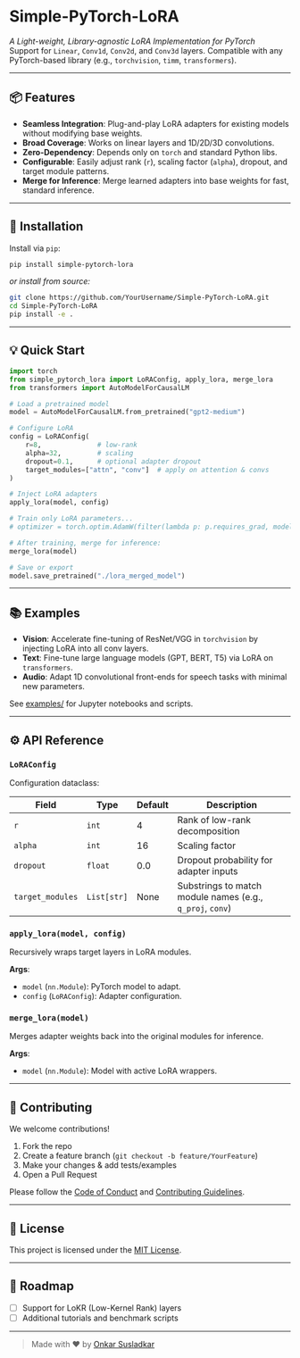 # Simple-PyTorch-LoRA

_A Light-weight, Library-agnostic LoRA Implementation for PyTorch_  
Support for `Linear`, `Conv1d`, `Conv2d`, and `Conv3d` layers. Compatible with any PyTorch-based library (e.g., `torchvision`, `timm`, `transformers`).

---

## 📦 Features

- **Seamless Integration**: Plug-and-play LoRA adapters for existing models without modifying base weights.
- **Broad Coverage**: Works on linear layers and 1D/2D/3D convolutions.
- **Zero-Dependency**: Depends only on `torch` and standard Python libs.
- **Configurable**: Easily adjust rank (`r`), scaling factor (`alpha`), dropout, and target module patterns.
- **Merge for Inference**: Merge learned adapters into base weights for fast, standard inference.

---

## 🚀 Installation

Install via `pip`:

```bash
pip install simple-pytorch-lora
```

_or install from source:_

```bash
git clone https://github.com/YourUsername/Simple-PyTorch-LoRA.git
cd Simple-PyTorch-LoRA
pip install -e .
```

---

## 💡 Quick Start

```python
import torch
from simple_pytorch_lora import LoRAConfig, apply_lora, merge_lora
from transformers import AutoModelForCausalLM

# Load a pretrained model
model = AutoModelForCausalLM.from_pretrained("gpt2-medium")

# Configure LoRA
config = LoRAConfig(
    r=8,              # low-rank
    alpha=32,         # scaling
    dropout=0.1,      # optional adapter dropout
    target_modules=["attn", "conv"]  # apply on attention & convs
)

# Inject LoRA adapters
apply_lora(model, config)

# Train only LoRA parameters...
# optimizer = torch.optim.AdamW(filter(lambda p: p.requires_grad, model.parameters()), lr=1e-4)

# After training, merge for inference:
merge_lora(model)

# Save or export
model.save_pretrained("./lora_merged_model")
```

---

## 📚 Examples

- **Vision**: Accelerate fine-tuning of ResNet/VGG in `torchvision` by injecting LoRA into all conv layers.
- **Text**: Fine-tune large language models (GPT, BERT, T5) via LoRA on `transformers`.
- **Audio**: Adapt 1D convolutional front-ends for speech tasks with minimal new parameters.

See [examples/](./examples) for Jupyter notebooks and scripts.

---

## ⚙️ API Reference

### `LoRAConfig`  
Configuration dataclass:

| Field           | Type         | Default | Description                                |
| --------------- | ------------ | ------- | ------------------------------------------ |
| `r`             | `int`        | 4       | Rank of low-rank decomposition             |
| `alpha`         | `int`        | 16      | Scaling factor                             |
| `dropout`       | `float`      | 0.0     | Dropout probability for adapter inputs     |
| `target_modules`| `List[str]`  | None    | Substrings to match module names (e.g., `q_proj`, `conv`) |

### `apply_lora(model, config)`  
Recursively wraps target layers in LoRA modules.  

**Args**:
- `model` (`nn.Module`): PyTorch model to adapt.
- `config` (`LoRAConfig`): Adapter configuration.

### `merge_lora(model)`  
Merges adapter weights back into the original modules for inference.

**Args**:
- `model` (`nn.Module`): Model with active LoRA wrappers.

---

## 🤝 Contributing

We welcome contributions!  

1. Fork the repo  
2. Create a feature branch (`git checkout -b feature/YourFeature`)  
3. Make your changes & add tests/examples  
4. Open a Pull Request  

Please follow the [Code of Conduct](./CODE_OF_CONDUCT.md) and [Contributing Guidelines](./CONTRIBUTING.md).

---

## 📝 License

This project is licensed under the [MIT License](./LICENSE).

---

## 📢 Roadmap

- [ ] Support for LoKR (Low-Kernel Rank) layers
- [ ] Additional tutorials and benchmark scripts

---

> Made with ❤️ by [Onkar Susladkar](https://github.com/Onkarsus13)
